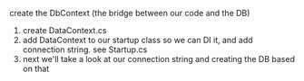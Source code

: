 create the DbContext (the bridge between our code and the DB)

1. create DataContext.cs
2. add DataContext to our startup class so we can DI it, and add connection string. see Startup.cs
3. next we'll take a look at our connection string and creating the DB based on that 